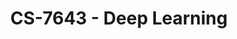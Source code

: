 ---
layout: course
title: CS-7643 - Deep Learning
aliases: DL
course_id: CS-7643
permalink: /CS-7643/
avg_difficulty: 3.87
avg_rating: 4.01
avg_workload: 19.03
type: course_page
---
